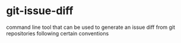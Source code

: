 # git-issue-diff
command line tool that can be used to generate an issue diff from git repositories following certain conventions
